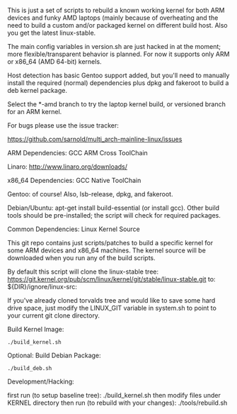 This is just a set of scripts to rebuild a known working kernel for both ARM
devices and funky AMD laptops (mainly because of overheating and the need to
build a custom and/or packaged kernel on different build host.  Also you get
the latest linux-stable.

The main config variables in version.sh are just hacked in at the moment;
more flexible/transparent behavior is planned. For now it supports only ARM
or x86_64 (AMD 64-bit) kernels.

Host detection has basic Gentoo support added, but you'll need to manually 
install the required (normal) dependencies plus dpkg and fakeroot to build
a deb kernel package.

Select the *-amd branch to try the laptop kernel build, or versioned branch
for an ARM kernel.

For bugs please use the issue tracker:

https://github.com/sarnold/multi_arch-mainline-linux/issues

ARM Dependencies: GCC ARM Cross ToolChain

Linaro:
http://www.linaro.org/downloads/

x86_64 Dependencies: GCC Native ToolChain

Gentoo: of course!  Also, lsb-release, dpkg, and fakeroot.

Debian/Ubuntu: apt-get install build-essential (or install gcc). Other build
tools should be pre-installed; the script will check for required packages.

Common Dependencies: Linux Kernel Source

This git repo contains just scripts/patches to build a specific kernel for
some ARM devices and x86_64 machines. The kernel source will be downloaded
when you run any of the build scripts.

By default this script will clone the linux-stable tree:
https://git.kernel.org/pub/scm/linux/kernel/git/stable/linux-stable.git
to: ${DIR}/ignore/linux-src:

If you've already cloned torvalds tree and would like to save some hard drive
space, just modify the LINUX_GIT variable in system.sh to point to your current
git clone directory.

Build Kernel Image:

```
./build_kernel.sh
```

Optional: Build Debian Package:

```
./build_deb.sh
```

Development/Hacking:

first run (to setup baseline tree): ./build_kernel.sh
then modify files under KERNEL directory
then run (to rebuild with your changes): ./tools/rebuild.sh


